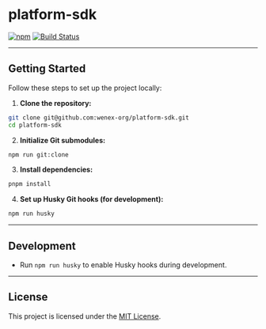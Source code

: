 # platform-sdk

[![npm](https://img.shields.io/npm/v/@wenex/sdk)](https://www.npmjs.com/package/@wenex/sdk)
[![Build Status](https://github.com/wenex-org/platform-sdk/actions/workflows/npm-ci.yml/badge.svg)](https://github.com/wenex-org/platform-sdk/actions/workflows/npm-ci.yml)

---

## Getting Started

Follow these steps to set up the project locally:

1. **Clone the repository:**

```bash
git clone git@github.com:wenex-org/platform-sdk.git
cd platform-sdk
```

2. **Initialize Git submodules:**

```bash
npm run git:clone
```

3. **Install dependencies:**

```bash
pnpm install
```

4. **Set up Husky Git hooks (for development):**

```bash
npm run husky
```

---

## Development

- Run `npm run husky` to enable Husky hooks during development.

---

## License

This project is licensed under the [MIT License](./LICENSE).
